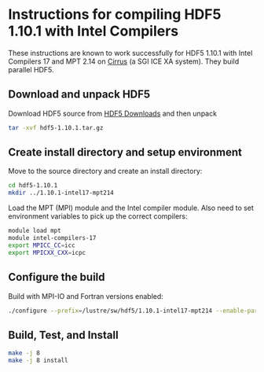 Instructions for compiling HDF5 1.10.1 with Intel Compilers 
===========================================================

These instructions are known to work successfully for HDF5 1.10.1 with
Intel Compilers 17 and MPT 2.14 on [Cirrus](http://www.epcc.ed.ac.uk/cirrus) (a
SGI ICE XA system). They build parallel HDF5.

Download and unpack HDF5
------------------------

Download HDF5 source from [HDF5 Downloads](https://www.hdfgroup.org/downloads/hdf5/) and then unpack

```bash
tar -xvf hdf5-1.10.1.tar.gz
```

Create install directory and setup environment
----------------------------------------------

Move to the source directory and create an install directory:

```bash
cd hdf5-1.10.1
mkdir ../1.10.1-intel17-mpt214
```

Load the MPT (MPI) module and the Intel compiler module. Also 
need to set environment variables to pick up the correct compilers:

```bash
module load mpt
module intel-compilers-17
export MPICC_CC=icc
export MPICXX_CXX=icpc
```

Configure the build
-------------------

Build with MPI-IO and Fortran versions enabled:

```bash
./configure --prefix=/lustre/sw/hdf5/1.10.1-intel17-mpt214 --enable-parallel --enable-fortran --enable-build-mode=production
```

Build, Test, and Install
------------------------

```bash
make -j 8
make -j 8 install
```

